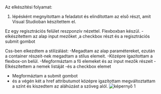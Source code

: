 Az elkészítési folyamat:
1. lépésként megnyitottam a feladatot és elindítottam az első részt, amit Visual Studioban készítettem el.

Ez egy regisztrációs felület reszponzív nézettel. Flexboxban készül.
  -elkészítettem az alap input mezőket ,a checkbox részt és a regisztrációs submit gombot
  
  
Css-ben elkezdtem a stilizálást:
-Megadtam az alap paramétereket, ezután a container részeit-nek megadtam a stílus elemeit.
-Középre igazítottam a flexbox-on belül.
-Megformáztam a fő elemeket és az input mezők részeit
-Elkészítettem a nemek listáját
-és a checkbox elemet 
- Megformáztam a submit gombot
- és a végén két a href attributumot középre igazítottam megváltoztattam a színt és kiszedtem az aláhúzást a szöveg alól.
![képernyő 1](https://github.com/Barbarakovacs85/appworld-hu-Git/assets/133600947/650a2be5-a821-4c26-8a30-083d445beb39)

